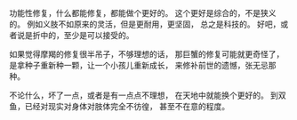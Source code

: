 功能性修复，什么都能修复，都能做个更好的。
这个更好是综合的，不是狭义的。
例如义肢不如原来的灵活，但是更耐用，更坚固，
总之是科技的。
好吧，或者说是折中的，至少是可以接受的。

如果觉得摩羯的修复很半吊子，不够理想的话，
那巨蟹的修复可能就更奇怪了，
是拿种子重新种一颗，让一个小孩儿重新成长，
来修补前世的遗憾，张无忌那种。

不论什么，坏了一点，或者是有一点点不理想，
在天地中就能换个更好的。
到双鱼，已经对现实对身体对肢体完全不彷徨，
甚至不在意的程度。
